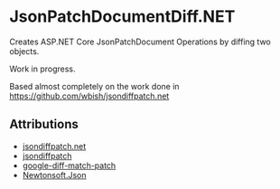 # JsonPatchDocumentDiff.NET

Creates ASP.NET Core JsonPatchDocument Operations by diffing two objects. 

Work in progress.

Based almost completely on the work done in https://github.com/wbish/jsondiffpatch.net

## Attributions
* [jsondiffpatch.net](https://github.com/wbish/jsondiffpatch.net)
* [jsondiffpatch](https://github.com/benjamine/jsondiffpatch)
* [google-diff-match-patch](https://code.google.com/archive/p/google-diff-match-patch/)
* [Newtonsoft.Json](https://www.nuget.org/packages/Newtonsoft.Json/)
